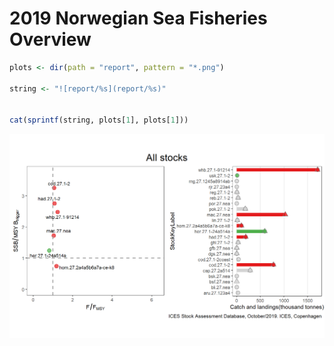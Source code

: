2019 Norwegian Sea Fisheries Overview
================

``` r
plots <- dir(path = "report", pattern = "*.png")

string <- "![report/%s](report/%s)"


cat(sprintf(string, plots[1], plots[1]))
```

![report/019\_NwS\_FO\_Figure13\_All.png](report/019_NwS_FO_Figure13_All.png)
